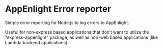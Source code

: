 # AppEnlight Error reporter

Simple error reporting for Node.js to log errors to AppEnlight.

Useful for non-express based applications that don't want to utilize the "express-appenlight" package,
as well as non-web based applications (like Lambda backend applications).

